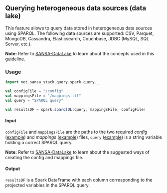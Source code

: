 ## Querying heterogeneous data sources (data lake)

This feature allows to query data stored in heterogeneous data sources using SPARQL. The following data sources are supported: CSV, Parquet, MongoDB, Cassandra, Elasticsearch, Couchbase, JDBC (MySQL, SQL Server, etc.).

**Note:** Refer to [SANSA-DataLake](https://github.com/SANSA-Stack/SANSA-DataLake) to learn about the concepts used in this guideline.

### Usage

```scala
import net.sansa_stack.query.spark.query._

val configFile = "/config"
val mappingsFile = "/mappings.ttl"
val query = "SPARQL query"

val resultsDF = spark.sparqlDL(query, mappingsFile, configFile)
```

#### Input
`configFile` and `mappingsFile` are the paths to the two required _config_ ([example](https://raw.githubusercontent.com/SANSA-Stack/SANSA-Query/feature/datalake/sansa-query-spark/src/main/resources/config)) and _mappings_ ([example](https://raw.githubusercontent.com/SANSA-Stack/SANSA-Query/feature/datalake/sansa-query-spark/src/main/resources/mappings.ttl)) files, `query` ([example](https://raw.githubusercontent.com/SANSA-Stack/SANSA-Query/feature/datalake/sansa-query-spark/src/main/resources/queries/Q1.sparql)) is a string variable holding a correct SPARQL query.

**Note:** Refer to [SANSA-DataLake](https://github.com/SANSA-Stack/SANSA-DataLake) to learn about the suggested ways of creating the config and mappings file.

#### Output
`resultsDF` is a Spark DataFrame with each column corresponding to the projected variables in the SPARQL query.
